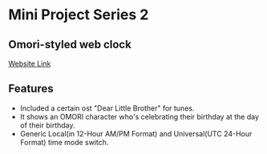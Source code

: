 # Mini Project Series 2
## Omori-styled web clock
[Website Link](https://takotatsuoji.github.io/omori-clock/)

## Features
- Included a certain ost "Dear Little Brother" for tunes.                                          
- It shows an OMORI character who's celebrating their birthday at the day of their birthday.
- Generic Local(in 12-Hour AM/PM Format) and Universal(UTC 24-Hour Format) time mode switch.
